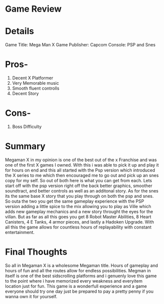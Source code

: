 # Game Review

# Details

Game Title: Mega Man X
Game Publisher: Capcom
Console: PSP and Snes

# Pros-
1. Decent X Platformer 
2. Very Memorable music
3. Smooth fluent controlls
4. Decent Story

# Cons-
1. Boss Difficulty

# Summary
 Megaman X in my opinion is one of the best out of the x Franchise and was one of the first X games I owned. With this i was able to pick it up and play it for hours on end and this all started with the Psp version which introduced the X series to me which then encouraged me to go out and pick up an snes copy for my self. So out of both here is what you can get from each. Lets start off with the  psp version right off the back better graphics, smoother soundtract, and better controls as well as an additonal story. As for the snes its the same base X story that you play through on both the psp and snes. So outa the two you get the same gameplay experience with the PSP version adding a little spice to the mix allowing you to play as Ville which adds new gameplay mechanics and a new story throught the eyes for the villan. But as far as all this goes you get 8 Robot Master Abilities, 8 Heart Canisters, 4 E Tanks, 4 armor pieces, and lastly a Hadoken Upgrade. With all this the game allows for countless hours of replayability with constant entertainment. 

# Final Thoughts
 So all in Megaman X is a wholesome Megaman title. Hours of gameplay and hours of fun and all the routes allow for endless possibilities. Megman in itself is one of the best sidscrolling platforms and i genuenly love this game to the point where i have memorized every weakness and everyitem location just for fun. This game is a wonderfull experience and a game everyone should try one day just be prepared to pay a pretty penny if you wanna own it for yourself.
